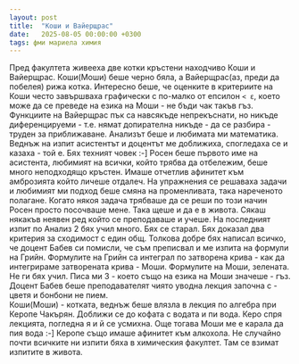 ```yaml
---
layout: post
title:  "Коши и Вайерщрас"
date:   2025-08-05 00:00:00 +0300
tags: фми мариела химия
---
```

Пред факултета живееха две котки кръстени находчиво Коши и Вайерщрас. 
Коши(Моши) беше черно бяла, а Вайерщрас(аз, преди да побелея) рижа котка. Интересно беше, 
че оценките в критериите на Коши често завършваха графически с по-малко от епсилон ```< ε```,
което може да се преведе на езика на Моши - не бъди чак такъв гъз.
Функциите на Вайерщрас пък са навсякъде непрекъснати, 
но никъде диференцируеми - т.е. нямат допирателна никъде - да се разбира - труден за приближаване.
Анализът беше и любимата ми математика. Веднъж на изпит асистентът и доцентът ме доближиха, 
спогледаха се и казаха - той е. Бях техният човек :-]
Росен беше първото име на асистента, любимият на всички, който трябва да отбележим, 
беше много неподходящо кръстен. Имаше отчетлив афинитет към амброзията който личеше отдалеч. 
На упражнения се решаваха задачи и любимият ми подход беше смяна на променливата, 
така нареченото полагане. Когато някоя задача трябваше да се реши по този начин Росен просто посочваше мене. 
Така щеше и да е в живота. Сякаш някакъв неявен ред който се преподаваше и учеше.
На последният изпит по Анализ 2 бях учил много. Бях се старал. 
Бях доказал два критерия за сходимост с един общ. Толкова добре бях написал всичко, 
че доцент Бабев си помисли, че съм преписвал и ме изпита на формули на Грийн. 
Формулите на Грийн са интеграл по затворена крива - как да интегрираме затворената крива - Моши.
Формулите на Моши, зелената. Не ги бях учил. Писа ми 3 - което също на езика на Моши значеше - гъз. 
Доцент Бабев беше преподавателят чиято уводна лекция започна с - цветя и бонбони не пием.  
Коши(Моши) - котката, веднъж беше влязла в лекция по алгебра при Керопе Чакърян.
Доближи се до кофата с водата и пи вода. Керо спря лекцията, погледна я и й се усмихна.
Още тогава Моши ме е карала да пия вода :-] Керопе също имаше афинитет към алкохола.
Не случайно почти всичките ни изпити бяха в химическия факултет. Там се взимат изпитите в живота.